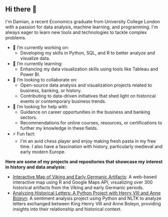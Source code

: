 ## Hi there 👋

I'm Damian, a recent Economics graduate from University College London with a passion for data analysis, machine learning, and programming. I'm always eager to learn new tools and technologies to tackle complex problems. 

- 🔭 I’m currently working on:
  - Developing my skills in Python, SQL, and R to better analyze and visualize data.
- 🌱 I’m currently learning:
  -  Enhancing my data visualization skills using tools like Tableau and Power BI.
- 👯 I’m looking to collaborate on:
  - Open-source data analysis and visualization projects related to business, banking, or history.
  - Contributing to data-driven initiatives that shed light on historical events or contemporary business trends.
- 🤔 I’m looking for help with:
  - Guidance on career opportunities in the business and banking sectors.
  - Recommendations for online courses, resources, or certifications to further my knowledge in these fields.
- ⚡ Fun fact:
  - I'm an avid chess player and enjoy making fresh pasta in my free time. I also have a fascination with history, particularly medieval and early modern Europe.

**Here are some of my projects and repositories that showcase my interest in history and data analysis:**
- [Interactive Map of Viking and Early Germanic Artifacts](https://github.com/DamianWong01/Artifact-Cluster-Map): A web-based interactive map using R and Google Maps API, visualizing over 300 historical artifacts from the Viking and early Germanic periods.
- [Analyzing Historical Letters: A Python Project with Henry VIII and Anne Boleyn](https://github.com/DamianWong01/sentiment-analysis-henry-viii-letters): A sentiment analysis project using Python and NLTK to analyze letters exchanged between King Henry VIII and Anne Boleyn, providing insights into their relationship and historical context.
